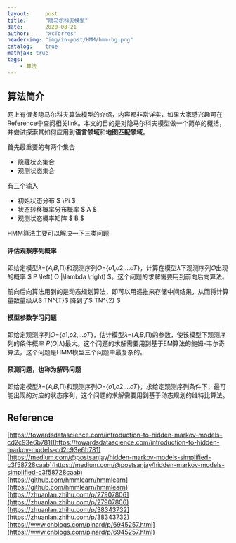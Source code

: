 ```yaml
---
layout:     post
title:      "隐马尔科夫模型"
date:       2020-08-21
author:     "xcTorres"
header-img: "img/in-post/HMM/hmm-bg.png"
catalog:    true
mathjax: true
tags:
    - 算法
---  
```


## 算法简介  
网上有很多隐马尔科夫算法模型的介绍，内容都非常详实，如果大家感兴趣可在Reference中查阅相关link。本文的目的是对隐马尔科夫模型做一个简单的概括， 并尝试探索其如何应用到**语言领域**和**地图匹配领域**。  

首先最重要的有两个集合  
- 隐藏状态集合  
- 观测状态集合

有三个输入
- 初始状态分布 $ \Pi $
- 状态转移概率分布概率  $ A $
- 观测状态概率矩阵 $ B $  

HMM算法主要可以解决一下三类问题  

#### 评估观察序列概率
即给定模型𝜆=(𝐴,𝐵,Π)和观测序列𝑂={𝑜1,𝑜2,...𝑜𝑇}，计算在模型𝜆下观测序列𝑂出现的概率
$ P \left( O |\lambda \right) $。这个问题的求解需要用到前向后向算法。   

前向后向算法用到的是动态规划算法，即可以用递推来存储中间结果，从而将计算量数量级从$ TN^{T}$ 降到了$ TN^{2} $  
  

#### 模型参数学习问题 
即给定观测序列𝑂={𝑜1,𝑜2,...𝑜𝑇}，估计模型𝜆=(𝐴,𝐵,Π)的参数，使该模型下观测序列的条件概率
$P \left( O |\lambda \right)$最大。这个问题的求解需要用到基于EM算法的鲍姆-韦尔奇算法，这个问题是HMM模型三个问题中最复杂的。   
  

####  预测问题，也称为解码问题  
即给定模型𝜆=(𝐴,𝐵,Π)和观测序列𝑂={𝑜1,𝑜2,...𝑜𝑇}，求给定观测序列条件下，最可能出现的对应的状态序列，这个问题的求解需要用到基于动态规划的维特比算法。





## Reference  
[https://towardsdatascience.com/introduction-to-hidden-markov-models-cd2c93e6b781](https://towardsdatascience.com/introduction-to-hidden-markov-models-cd2c93e6b781)  
[https://medium.com/@postsanjay/hidden-markov-models-simplified-c3f58728caab](https://medium.com/@postsanjay/hidden-markov-models-simplified-c3f58728caab)  
[https://github.com/hmmlearn/hmmlearn](https://github.com/hmmlearn/hmmlearn)  
[https://zhuanlan.zhihu.com/p/27907806](https://zhuanlan.zhihu.com/p/27907806)  
[https://zhuanlan.zhihu.com/p/38343732](https://zhuanlan.zhihu.com/p/38343732)  
[https://www.cnblogs.com/pinard/p/6945257.html](https://www.cnblogs.com/pinard/p/6945257.html)  



